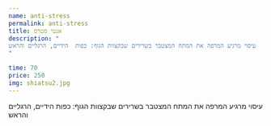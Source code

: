 ```yaml
---
name: anti-stress
permalink: anti-stress
title: אנטי סטרס
description: "
עיסוי מרגיע המרפה את המתח המצטבר בשרירים שבקצוות הגוף: כפות  הידיים, הרגליים והראש
"

time: 70
price: 250
img: shiatsu2.jpg
---
```


עיסוי מרגיע המרפה את המתח המצטבר בשרירים שבקצוות הגוף: כפות  הידיים, הרגליים והראש

